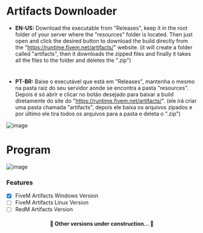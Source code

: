 # Artifacts Downloader

- <b>EN-US:</b> Download the executable from "Releases", keep it in the root folder of your server where the "resources" folder is located. Then just open and click the desired button to download the build directly from the "https://runtime.fivem.net/artifacts/" website. (it will create a folder called "artifacts", then it downloads the zipped files and finally it takes all the files to the folder and deletes the ".zip")

#

- <b>PT-BR:</b> Baixe o executável que está em "Releases", mantenha o mesmo na pasta raiz do seu servidor aonde se encontra a pasta "resources". Depois é só abrir e clicar no botão desejado para baixar a build diretamente do site do "https://runtime.fivem.net/artifacts/". (ele irá criar uma pasta chamada "artifacts", depois ele baixa os arquivos zipados e por último ele tira todos os arquivos para a pasta e deleta o ".zip")

![image](https://user-images.githubusercontent.com/45583155/156669429-f374ef58-e3c0-4894-8c47-f1d2b894f309.png)

# Program

![image](https://user-images.githubusercontent.com/45583155/156672947-a85ccbd6-56b1-4344-91da-3b800d96e542.png)

### Features

- [x] FiveM Artifacts Windows Version
- [ ] FiveM Artifacts Linux Version
- [ ] RedM Artifacts Version

<h4 align="center"> 
	🚧  Other versions under construction...  🚧
</h4>
